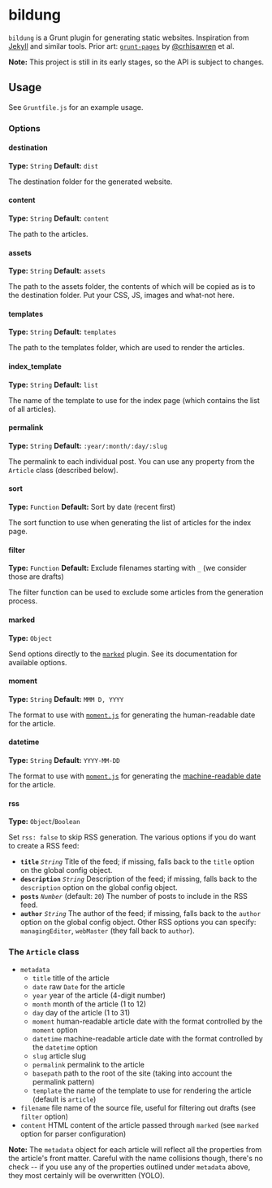 # bildung

`bildung` is a Grunt plugin for generating static websites. Inspiration from [Jekyll]() and similar tools. Prior art: [`grunt-pages`](https://github.com/CabinJS/grunt-pages) by [@crhisawren](https://twitter.com/chrisawren) et al.

__Note:__ This project is still in its early stages, so the API is subject to changes.

## Usage

See `Gruntfile.js` for an example usage.

### Options

#### destination

__Type:__ `String`
__Default:__ `dist`

The destination folder for the generated website. 

#### content

__Type:__ `String`
__Default:__ `content`

The path to the articles.

#### assets

__Type:__ `String`
__Default:__ `assets`

The path to the assets folder, the contents of which will be copied as is to the destination folder. Put your CSS, JS, images and what-not here.

#### templates

__Type:__ `String`
__Default:__ `templates`

The path to the templates folder, which are used to render the articles. 

#### index_template

__Type:__ `String`
__Default:__ `list`

The name of the template to use for the index page (which contains the list of all articles).

#### permalink

__Type:__ `String`
__Default:__ `:year/:month/:day/:slug`

The permalink to each individual post. You can use any property from the `Article` class (described below).

#### sort

__Type:__ `Function`
__Default:__ Sort by date (recent first)

The sort function to use when generating the list of articles for the index page.

#### filter

__Type:__ `Function`
__Default:__ Exclude filenames starting with `_` (we consider those are drafts)

The filter function can be used to exclude some articles from the generation process.

#### marked

__Type:__ `Object`

Send options directly to the [`marked`](https://github.com/chjj/marked) plugin. See its documentation for available options.

#### moment

__Type:__ `String`
__Default:__ `MMM D, YYYY`

The format to use with [`moment.js`](http://momentjs.com/) for generating the human-readable date for the article.

#### datetime

__Type:__ `String`
__Default:__ `YYYY-MM-DD`

The format to use with [`moment.js`](http://momentjs.com/) for generating the [machine-readable date](http://www.brucelawson.co.uk/2012/best-of-time/) for the article.

#### rss

__Type:__ `Object`/`Boolean`

Set `rss: false` to skip RSS generation. The various options if you do want to create a RSS feed:

* __`title`__ _`String`_ Title of the feed; if missing, falls back to the `title` option on the global config object.
* __`description`__ _`String`_ Description of the feed; if missing, falls back to the `description` option on the global config object.
* __`posts`__ _`Number`_ (default: `20`) The number of posts to include in the RSS feed.
* __`author`__ _`String`_ The author of the feed; if missing, falls back to the `author` option on the global config object. Other RSS options you can specify: `managingEditor`, `webMaster` (they fall back to `author`).

### The `Article` class

* `metadata`
	* `title` title of the article
	* `date` raw `Date` for the article
	* `year` year of the article (4-digit number)
	* `month` month of the article (1 to 12)
	* `day` day of the article (1 to 31)
	* `moment` human-readable article date with the format controlled by the `moment` option
	* `datetime` machine-readable article date with the format controlled by the `datetime` option
	* `slug` article slug
	* `permalink` permalink to the article
	* `basepath` path to the root of the site (taking into account the permalink pattern)
	* `template` the name of the template to use for rendering the article (default is `article`)
* `filename` file name of the source file, useful for filtering out drafts (see `filter` option)
* `content` HTML content of the article passed through `marked` (see `marked` option for parser configuration)

__Note:__ The `metadata` object for each article will reflect all the properties from the article's front matter. Careful with the name collisions though, there's no check -- if you use any of the properties outlined under `metadata` above, they most certainly will be overwritten (YOLO).


